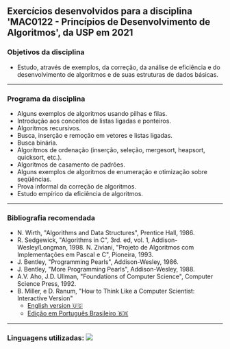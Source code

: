 ## Exercícios desenvolvidos para a disciplina 'MAC0122 - Princípios de Desenvolvimento de Algoritmos', da USP em 2021

### Objetivos da disciplina

- Estudo, através de exemplos, da correção, da análise de eficiência e do desenvolvimento de algoritmos e de suas estruturas de dados básicas.

---
### Programa da disciplina

- Alguns exemplos de algoritmos usando pilhas e filas.
- Introdução aos conceitos de listas ligadas e ponteiros.
- Algoritmos recursivos.
- Busca, inserção e remoção em vetores e listas ligadas.
- Busca binária.
- Algoritmos de ordenação (inserção, seleção, mergesort, heapsort, quicksort, etc.).
- Algoritmos de casamento de padrões.
- Alguns exemplos de algoritmos de enumeração e otimização sobre seqüências.
- Prova informal da correção de algoritmos.
- Estudo empírico da eficiência de algoritmos.

---
### Bibliografia recomendada

- N. Wirth, "Algorithms and Data Structures", Prentice Hall, 1986.
- R. Sedgewick, "Algorithms in C", 3rd. ed, vol. 1, Addison-Wesley/Longman, 1998. N. Ziviani, "Projeto de Algoritmos com Implementações em Pascal e C", Pioneira, 1993.
- J. Bentley, "Programming Pearls", Addison-Wesley, 1986.
- J. Bentley, "More Programming Pearls", Addison-Wesley, 1988.
- A.V. Aho, J.D. Ullman, "Foundations of Computer Science", Computer Science Press, 1992. 
- B. Miller, e D. Ranum, "How to Think Like a Computer Scientist: Interactive Version"
  - [English version 🇺🇸](https://runestone.academy/runestone/books/published/thinkcspy/index.html)
  - [Edição em Português Brasileiro 🇧🇷](https://panda.ime.usp.br/pensepy/static/pensepy/index.html#)

---
### Linguagens utilizadas: <a href="#"><img src="https://img.shields.io/badge/-Python-3776AB?logo=python&logoColor=white&style=flat" /></a>

